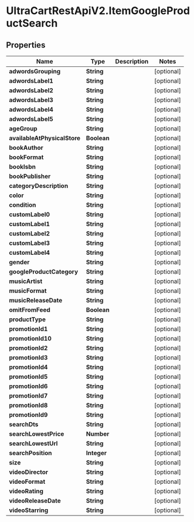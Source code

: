 # UltraCartRestApiV2.ItemGoogleProductSearch

## Properties
Name | Type | Description | Notes
------------ | ------------- | ------------- | -------------
**adwordsGrouping** | **String** |  | [optional] 
**adwordsLabel1** | **String** |  | [optional] 
**adwordsLabel2** | **String** |  | [optional] 
**adwordsLabel3** | **String** |  | [optional] 
**adwordsLabel4** | **String** |  | [optional] 
**adwordsLabel5** | **String** |  | [optional] 
**ageGroup** | **String** |  | [optional] 
**availableAtPhysicalStore** | **Boolean** |  | [optional] 
**bookAuthor** | **String** |  | [optional] 
**bookFormat** | **String** |  | [optional] 
**bookIsbn** | **String** |  | [optional] 
**bookPublisher** | **String** |  | [optional] 
**categoryDescription** | **String** |  | [optional] 
**color** | **String** |  | [optional] 
**condition** | **String** |  | [optional] 
**customLabel0** | **String** |  | [optional] 
**customLabel1** | **String** |  | [optional] 
**customLabel2** | **String** |  | [optional] 
**customLabel3** | **String** |  | [optional] 
**customLabel4** | **String** |  | [optional] 
**gender** | **String** |  | [optional] 
**googleProductCategory** | **String** |  | [optional] 
**musicArtist** | **String** |  | [optional] 
**musicFormat** | **String** |  | [optional] 
**musicReleaseDate** | **String** |  | [optional] 
**omitFromFeed** | **Boolean** |  | [optional] 
**productType** | **String** |  | [optional] 
**promotionId1** | **String** |  | [optional] 
**promotionId10** | **String** |  | [optional] 
**promotionId2** | **String** |  | [optional] 
**promotionId3** | **String** |  | [optional] 
**promotionId4** | **String** |  | [optional] 
**promotionId5** | **String** |  | [optional] 
**promotionId6** | **String** |  | [optional] 
**promotionId7** | **String** |  | [optional] 
**promotionId8** | **String** |  | [optional] 
**promotionId9** | **String** |  | [optional] 
**searchDts** | **String** |  | [optional] 
**searchLowestPrice** | **Number** |  | [optional] 
**searchLowestUrl** | **String** |  | [optional] 
**searchPosition** | **Integer** |  | [optional] 
**size** | **String** |  | [optional] 
**videoDirector** | **String** |  | [optional] 
**videoFormat** | **String** |  | [optional] 
**videoRating** | **String** |  | [optional] 
**videoReleaseDate** | **String** |  | [optional] 
**videoStarring** | **String** |  | [optional] 



